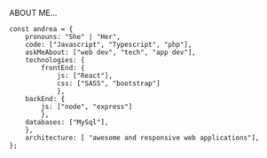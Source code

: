 ABOUT ME...
    
    const andrea = {
        pronouns: "She" | "Her",
        code: ["Javascript", "Typescript", "php"],
        askMeAbout: ["web dev", "tech", "app dev"],
        technologies: {
            frontEnd: {
                js: ["React"],
                css: ["SASS", "bootstrap"]
                },
        backEnd: {
            js: ["node", "express"]
            },
        databases: ["MySql"],
        },
        architecture: [ "awesome and responsive web applications"],
    };
